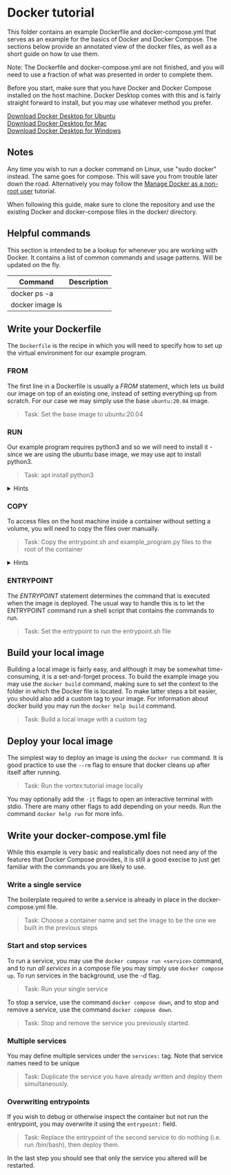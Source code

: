 # Docker tutorial
This folder contains an example Dockerfile and docker-compose.yml that serves as an example for the basics of Docker and Docker Compose. The sections below provide an annotated view of the docker files, as well as a short guide on how to use them.

Note: The Dockerfile and docker-compose.yml are not finished, and you will need to use a fraction of what was presented in order to complete them.

Before you start, make sure that you have Docker and Docker Compose installed on the host machine. Docker Desktop comes with this and is fairly straight forward to install, but you may use whatever method you prefer.
 
[Download Docker Desktop for Ubuntu](https://docs.docker.com/desktop/install/ubuntu/)  
[Download Docker Desktop for Mac](https://docs.docker.com/desktop/install/mac-install/)  
[Download Docker Desktop for Windows](https://docs.docker.com/desktop/install/windows-install/)

## Notes
Any time you wish to run a docker command on Linux, use "sudo docker" instead. The same goes for compose. This will save you from trouble later down the road. Alternatively you may follow the [Manage Docker as a non-root user](https://docs.docker.com/engine/install/linux-postinstall/) tutorial.

When following this guide, make sure to clone the repository and use the existing Docker and docker-compose files in the docker/ directory.


## Helpful commands
This section is intended to be a lookup for whenever you are working with Docker. It contains a list of common commands and usage patterns. Will be updated on the fly.

| **Command** |  **Description**  |
|-------------|-------------------|
| docker ps -a |   |
| docker image ls |   |

## Write your Dockerfile
The `Dockerfile` is the recipe in which you will need to specify how to set up the virtual environment for our example program. 

### FROM
The first line in a Dockerfile is usually a *FROM* statement, which lets us build our image  on top of an existing one, instead of setting everything up from scratch. For our case we may simply use the base `ubuntu:20.04` image.


> Task: Set the base image to ubuntu:20.04


### RUN
Our example program requires python3 and so we will need to install it - since we are using the ubuntu base image, we may use apt to install python3.

> Task: apt install python3

<details>
  <summary>Hints</summary>

* You will likely need to apt update and apt install in the same RUN  

* The Dockerfile build step should be automated, but apt install python3 will ask you to enter Y/n. How can you automate this?  
</details>


### COPY
To access files on the host machine inside a container without setting a volume, you will need to copy the files over manually.

> Task: Copy the entrypoint.sh and example_program.py files to the root of the container

<details>
  <summary>Hints</summary>

* pwd will point to the "context" of the Dockerfile when building. (What is a context?)
</details>

### ENTRYPOINT
The *ENTRYPOINT* statement determines the command that is executed when the image is deployed. The usual way to handle this is to let the ENTRYPOINT command run a shell script that contains the commands to run.

> Task: Set the entrypoint to run the entrypoint.sh file

## Build your local image
Building a local image is fairly easy, and although it may be somewhat time-consuming, it is a set-and-forget process. To build the example image you may use the `docker build` command, making sure to set the context to the folder in which the Docker file is located. To make latter steps a bit easier, you should also add a custom tag to your image. For information about docker build you may run the ```docker help build``` command.

> Task: Build a local image with a custom tag

## Deploy your local image
The simplest way to deploy an image is using the `docker run` command. It is good practice to use the `--rm` flag to ensure that docker cleans up after itself after running.

> Task: Run the vortex:tutorial image locally

You may optionally add the `-it` flags to open an interactive terminal with stdio. There are many other flags to add depending on your needs. Run the command ```docker help run``` for more info.
 
## Write your docker-compose.yml file
While this example is very basic and realistically does not need any of the features that Docker Compose provides, it is still a good execise to just get familiar with the commands you are likely to use.

### Write a single service
The boilerplate required to write a service is already in place in the docker-compose.yml file.

> Task: Choose a container name and set the image to be the one we built in the previous steps

### Start and stop services
To run a service, you may use the ```docker compose run <service>``` command, and to run *all services* in a compose file you may simply use ```docker compose up```. To run services in the background, use the *-d* flag.

> Task: Run your single service

To stop a service, use the command ```docker compose down```, and to stop and remove a service, use the command ```docker compose down```.

> Task: Stop and remove the service you previously started.

### Multiple services
You may define multiple services under the `services:` tag. Note that service names need to be unique 

> Task: Duplicate the service you have already written and deploy them simultaneously. 


### Overwriting entrypoints
If you wish to debug or otherwise inspect the container but not run the entrypoint, you may overwrite it using the `entrypoint:` field.

> Task: Replace the entrypoint of the second service to do nothing (i.e. run /bin/bash), then deploy them.

In the last step you should see that only the service you altered will be restarted.